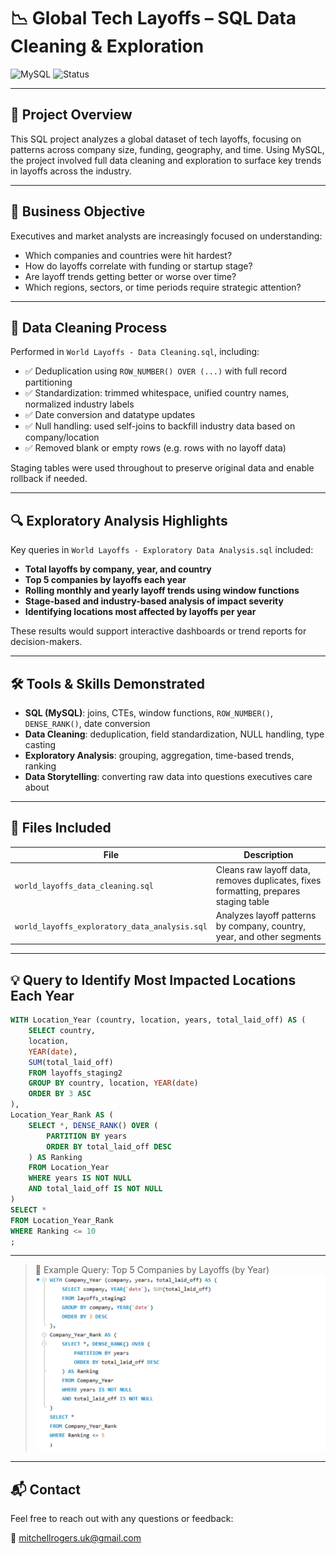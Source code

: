 # 📉 Global Tech Layoffs – SQL Data Cleaning & Exploration

![MySQL](https://img.shields.io/badge/SQL-MySQL-informational?style=flat&logo=mysql&logoColor=white)
![Status](https://img.shields.io/badge/Project-Complete-brightgreen)

---

## 📌 Project Overview

This SQL project analyzes a global dataset of tech layoffs, focusing on patterns across company size, funding, geography, and time. Using MySQL, the project involved full data cleaning and exploration to surface key trends in layoffs across the industry.

---

## 🎯 Business Objective

Executives and market analysts are increasingly focused on understanding:
- Which companies and countries were hit hardest?
- How do layoffs correlate with funding or startup stage?
- Are layoff trends getting better or worse over time?
- Which regions, sectors, or time periods require strategic attention?

---

## 🧹 Data Cleaning Process

Performed in `World Layoffs - Data Cleaning.sql`, including:
- ✅ Deduplication using `ROW_NUMBER() OVER (...)` with full record partitioning
- ✅ Standardization: trimmed whitespace, unified country names, normalized industry labels
- ✅ Date conversion and datatype updates
- ✅ Null handling: used self-joins to backfill industry data based on company/location
- ✅ Removed blank or empty rows (e.g. rows with no layoff data)

Staging tables were used throughout to preserve original data and enable rollback if needed.

---

## 🔍 Exploratory Analysis Highlights

Key queries in `World Layoffs - Exploratory Data Analysis.sql` included:

- **Total layoffs by company, year, and country**
- **Top 5 companies by layoffs each year**
- **Rolling monthly and yearly layoff trends using window functions**
- **Stage-based and industry-based analysis of impact severity**
- **Identifying locations most affected by layoffs per year**

These results would support interactive dashboards or trend reports for decision-makers.

---

## 🛠 Tools & Skills Demonstrated

- **SQL (MySQL)**: joins, CTEs, window functions, `ROW_NUMBER()`, `DENSE_RANK()`, date conversion
- **Data Cleaning**: deduplication, field standardization, NULL handling, type casting
- **Exploratory Analysis**: grouping, aggregation, time-based trends, ranking
- **Data Storytelling**: converting raw data into questions executives care about

---

## 📂 Files Included

| File | Description |
|------|-------------|
| `world_layoffs_data_cleaning.sql` | Cleans raw layoff data, removes duplicates, fixes formatting, prepares staging table |
| `world_layoffs_exploratory_data_analysis.sql` | Analyzes layoff patterns by company, country, year, and other segments |

---

## 💡 Query to Identify Most Impacted Locations Each Year

```sql
WITH Location_Year (country, location, years, total_laid_off) AS (
	SELECT country,
    location,
    YEAR(date),
    SUM(total_laid_off)
	FROM layoffs_staging2
	GROUP BY country, location, YEAR(date)
	ORDER BY 3 ASC
),
Location_Year_Rank AS (
	SELECT *, DENSE_RANK() OVER (
		PARTITION BY years
		ORDER BY total_laid_off DESC
	) AS Ranking
	FROM Location_Year
	WHERE years IS NOT NULL
	AND total_laid_off IS NOT NULL
)
SELECT *
FROM Location_Year_Rank
WHERE Ranking <= 10
;
```

---

> 📸 Example Query: Top 5 Companies by Layoffs (by Year)  
![SQL Output](images/top-layoff-companies.png)

---

## 📬 Contact

Feel free to reach out with any questions or feedback:

📧 mitchellrogers.uk@gmail.com
